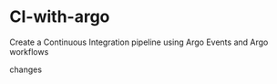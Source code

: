 # CI-with-argo
Create a Continuous Integration pipeline using Argo Events and Argo workflows

changes

